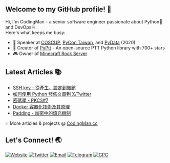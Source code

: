 ## Welcome to my GitHub profile! 👋

Hi, I'm CodingMan - a senior software engineer passionate about Python🐍 and DevOps♾️.  
Here's what keeps me busy:

* 🎤 Speaker at [COSCUP](https://coscup.org/2020/zh-TW/agenda/CFNNFA), [PyCon Taiwan](https://tw.pycon.org/2020/zh-hant/conference/talk/1124347947245371715/), and [PyData](https://pydata.org/taipei2020/program/talk-2/) (2020)
* 🚀 Creator of [PyPtt](https://pyptt.cc) - An open-source PTT Python library with 700+ stars
* 🎮 Owner of [Minecraft Rock Server](https://rock-mc.com/)

## Latest Articles 📚
<!-- BLOG-POST-LIST:START -->
- [SSH key - 從產生、設定到撤銷](https://codingman.cc/'406')
- [如何使用 Python 發佈文章到 X/Twitter](https://codingman.cc/python-publish-to-twitter)
- [密碼學 - PKCS#7](https://codingman.cc/cryptography-pkcs-7)
- [Docker 容器化技術及其原理](https://codingman.cc/docker-containerization-technology-and-its-principle)
- [Padding - 加密中的填充機制](https://codingman.cc/padding)
<!-- BLOG-POST-LIST:END -->

💡 More articles & projects @ [CodingMan.cc](https://codingman.cc)  

## Let's Connect! 🌏
<div align="left">
  
[![Website](https://img.shields.io/badge/Website-codingman.cc-blue?style=flat-square&logo=firefox-browser)](https://codingman.cc)
[![Twitter](https://img.shields.io/badge/Twitter-PttCodingMan-1DA1F2?style=flat-square&logo=twitter)](https://twitter.com/PttCodingMan)
[![Email](https://img.shields.io/badge/Email-pttcodingman@gmail.com-D14836?style=flat-square&logo=gmail)](mailto:pttcodingman@gmail.com)
[![Telegram](https://img.shields.io/badge/Telegram-PttCodingMan-26A5E4?style=flat-square&logo=telegram)](https://t.me/PttCodingMan)
[![GPG](https://img.shields.io/badge/GPG-Key-333333?style=flat-square&logo=gnu-privacy-guard)](https://github.com/pttCodingMan.gpg)

</div>
